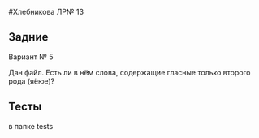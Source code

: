 #Хлебникова ЛР№ 13

## Задние
Вариант № 5

Дан файл. Есть ли в нём слова, содержащие гласные только второго рода (яёюе)? 

## Тесты
в папке tests

